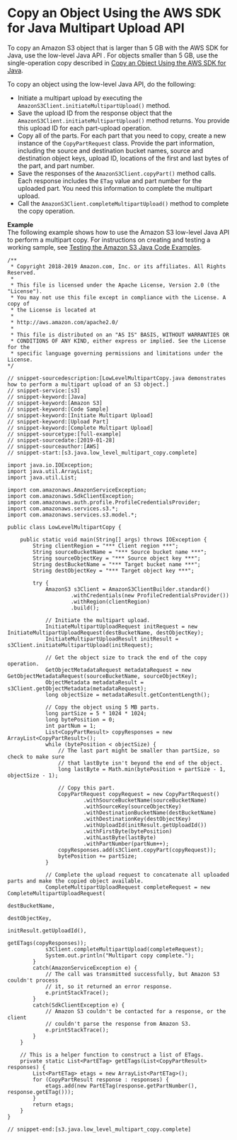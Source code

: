 # Copy an Object Using the AWS SDK for Java Multipart Upload API<a name="CopyingObjctsUsingLLJavaMPUapi"></a>

To copy an Amazon S3 object that is larger than 5 GB with the AWS SDK for Java, use the low\-level Java API \. For objects smaller than 5 GB, use the single\-operation copy described in [Copy an Object Using the AWS SDK for Java](CopyingObjectUsingJava.md)\. 

To copy an object using the low\-level Java API, do the following:
+ Initiate a multipart upload by executing the `AmazonS3Client.initiateMultipartUpload()` method\.
+ Save the upload ID from the response object that the `AmazonS3Client.initiateMultipartUpload()` method returns\. You provide this upload ID for each part\-upload operation\.
+ Copy all of the parts\. For each part that you need to copy, create a new instance of the `CopyPartRequest` class\. Provide the part information, including the source and destination bucket names, source and destination object keys, upload ID, locations of the first and last bytes of the part, and part number\. 
+ Save the responses of the `AmazonS3Client.copyPart()` method calls\. Each response includes the `ETag` value and part number for the uploaded part\. You need this information to complete the multipart upload\. 
+ Call the `AmazonS3Client.completeMultipartUpload()` method to complete the copy operation\. 

**Example**  
The following example shows how to use the Amazon S3 low\-level Java API to perform a multipart copy\. For instructions on creating and testing a working sample, see [Testing the Amazon S3 Java Code Examples](UsingTheMPJavaAPI.md#TestingJavaSamples)\.  

```
/**
 * Copyright 2018-2019 Amazon.com, Inc. or its affiliates. All Rights Reserved.
 *
 * This file is licensed under the Apache License, Version 2.0 (the "License").
 * You may not use this file except in compliance with the License. A copy of
 * the License is located at
 *
 * http://aws.amazon.com/apache2.0/
 *
 * This file is distributed on an "AS IS" BASIS, WITHOUT WARRANTIES OR
 * CONDITIONS OF ANY KIND, either express or implied. See the License for the
 * specific language governing permissions and limitations under the License.
*/

// snippet-sourcedescription:[LowLevelMultipartCopy.java demonstrates how to perform a multipart upload of an S3 object.]
// snippet-service:[s3]
// snippet-keyword:[Java]
// snippet-keyword:[Amazon S3]
// snippet-keyword:[Code Sample]
// snippet-keyword:[Initiate Multipart Upload]
// snippet-keyword:[Upload Part]
// snippet-keyword:[Complete Multipart Upload]
// snippet-sourcetype:[full-example]
// snippet-sourcedate:[2019-01-28]
// snippet-sourceauthor:[AWS]
// snippet-start:[s3.java.low_level_multipart_copy.complete]

import java.io.IOException;
import java.util.ArrayList;
import java.util.List;

import com.amazonaws.AmazonServiceException;
import com.amazonaws.SdkClientException;
import com.amazonaws.auth.profile.ProfileCredentialsProvider;
import com.amazonaws.services.s3.*;
import com.amazonaws.services.s3.model.*;

public class LowLevelMultipartCopy {

    public static void main(String[] args) throws IOException {
        String clientRegion = "*** Client region ***";
        String sourceBucketName = "*** Source bucket name ***";
        String sourceObjectKey = "*** Source object key ***";
        String destBucketName = "*** Target bucket name ***";
        String destObjectKey = "*** Target object key ***";

        try {
            AmazonS3 s3Client = AmazonS3ClientBuilder.standard()
                    .withCredentials(new ProfileCredentialsProvider())
                    .withRegion(clientRegion)
                    .build();

            // Initiate the multipart upload.
            InitiateMultipartUploadRequest initRequest = new InitiateMultipartUploadRequest(destBucketName, destObjectKey);
            InitiateMultipartUploadResult initResult = s3Client.initiateMultipartUpload(initRequest);
    
            // Get the object size to track the end of the copy operation.
            GetObjectMetadataRequest metadataRequest = new GetObjectMetadataRequest(sourceBucketName, sourceObjectKey);
            ObjectMetadata metadataResult = s3Client.getObjectMetadata(metadataRequest);
            long objectSize = metadataResult.getContentLength();
    
            // Copy the object using 5 MB parts.
            long partSize = 5 * 1024 * 1024;
            long bytePosition = 0;
            int partNum = 1;
            List<CopyPartResult> copyResponses = new ArrayList<CopyPartResult>();
            while (bytePosition < objectSize) {
                // The last part might be smaller than partSize, so check to make sure
                // that lastByte isn't beyond the end of the object.
                long lastByte = Math.min(bytePosition + partSize - 1, objectSize - 1);
                
                // Copy this part.
                CopyPartRequest copyRequest = new CopyPartRequest()
                        .withSourceBucketName(sourceBucketName)
                        .withSourceKey(sourceObjectKey)
                        .withDestinationBucketName(destBucketName)
                        .withDestinationKey(destObjectKey)
                        .withUploadId(initResult.getUploadId())
                        .withFirstByte(bytePosition)
                        .withLastByte(lastByte)
                        .withPartNumber(partNum++);
                copyResponses.add(s3Client.copyPart(copyRequest));
                bytePosition += partSize;
            }
    
            // Complete the upload request to concatenate all uploaded parts and make the copied object available.
            CompleteMultipartUploadRequest completeRequest = new CompleteMultipartUploadRequest(
                                                                        destBucketName,
                                                                        destObjectKey, 
                                                                        initResult.getUploadId(),
                                                                        getETags(copyResponses));
            s3Client.completeMultipartUpload(completeRequest);
            System.out.println("Multipart copy complete.");
        }
        catch(AmazonServiceException e) {
            // The call was transmitted successfully, but Amazon S3 couldn't process 
            // it, so it returned an error response.
            e.printStackTrace();
        }
        catch(SdkClientException e) {
            // Amazon S3 couldn't be contacted for a response, or the client  
            // couldn't parse the response from Amazon S3.
            e.printStackTrace();
        }
    }

    // This is a helper function to construct a list of ETags.
    private static List<PartETag> getETags(List<CopyPartResult> responses) {
        List<PartETag> etags = new ArrayList<PartETag>();
        for (CopyPartResult response : responses) {
            etags.add(new PartETag(response.getPartNumber(), response.getETag()));
        }
        return etags;
    }
}

// snippet-end:[s3.java.low_level_multipart_copy.complete]
```